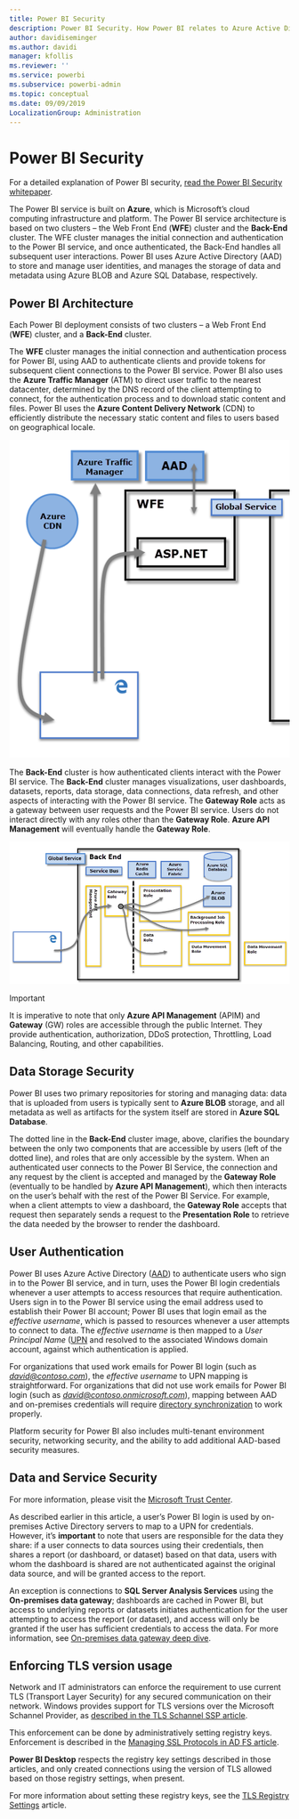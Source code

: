 ```yaml
---
title: Power BI Security
description: Power BI Security. How Power BI relates to Azure Active Directory and other Azure services. This topic also includes a link to a white paper which goes more in-depth.
author: davidiseminger
ms.author: davidi
manager: kfollis
ms.reviewer: ''
ms.service: powerbi
ms.subservice: powerbi-admin
ms.topic: conceptual
ms.date: 09/09/2019
LocalizationGroup: Administration
---
```


# Power BI Security

For a detailed explanation of Power BI security, [read the Power BI Security whitepaper](whitepaper-powerbi-security.md).

The Power BI service is built on **Azure**, which is Microsoft’s cloud computing infrastructure and platform. The Power BI service architecture is based on two clusters – the Web Front End (**WFE**) cluster and the **Back-End** cluster. The WFE cluster manages the initial connection and authentication to the Power BI service, and once authenticated, the Back-End handles all subsequent user interactions. Power BI uses Azure Active Directory (AAD) to store and manage user identities, and manages the storage of data and metadata using Azure BLOB and Azure SQL Database, respectively.

## Power BI Architecture

Each Power BI deployment consists of two clusters – a Web Front End (**WFE**) cluster, and a **Back-End** cluster.

The **WFE** cluster manages the initial connection and authentication process for Power BI, using AAD to authenticate clients and provide tokens for subsequent client connections to the Power BI service. Power BI also uses the **Azure Traffic Manager** (ATM) to direct user traffic to the nearest datacenter, determined by the DNS record of the client attempting to connect, for the authentication process and to download static content and files. Power BI uses the **Azure Content Delivery Network** (CDN) to efficiently distribute the necessary static content and files to users based on geographical locale.

![](media/service-admin-power-bi-security/pbi_security_v2_wfe.png)

The **Back-End** cluster is how authenticated clients interact with the Power BI service. The **Back-End** cluster manages visualizations, user dashboards, datasets, reports, data storage, data connections, data refresh, and other aspects of interacting with the Power BI service. The **Gateway Role** acts as a gateway between user requests and the Power BI service. Users do not interact directly with any roles other than the **Gateway Role**. **Azure API Management** will eventually handle the **Gateway Role**.

![](media/service-admin-power-bi-security/pbi_security_v2_backend_updated.png)

> [!IMPORTANT]
> It is imperative to note that only **Azure API Management** (APIM) and **Gateway** (GW) roles are accessible through the public Internet. They provide authentication, authorization, DDoS protection, Throttling, Load Balancing, Routing, and other capabilities.

## Data Storage Security

Power BI uses two primary repositories for storing and managing data: data that is uploaded from users is typically sent to **Azure BLOB** storage, and all metadata as well as artifacts for the system itself are stored in **Azure SQL Database**.

The dotted line in the **Back-End** cluster image, above, clarifies the boundary between the only two components that are accessible by users (left of the dotted line), and roles that are only accessible by the system. When an authenticated user connects to the Power BI Service, the connection and any request by the client is accepted and managed by the **Gateway Role** (eventually to be handled by **Azure API Management**), which then interacts on the user’s behalf with the rest of the Power BI Service. For example, when a client attempts to view a dashboard, the **Gateway Role** accepts that request then separately sends a request to the **Presentation Role** to retrieve the data needed by the browser to render the dashboard.

## User Authentication

Power BI uses Azure Active Directory ([AAD](http://azure.microsoft.com/services/active-directory/)) to authenticate users who sign in to the Power BI service, and in turn, uses the Power BI login credentials whenever a user attempts to access resources that require authentication. Users sign in to the Power BI service using the email address used to establish their Power BI account; Power BI uses that login email as the *effective username*, which is passed to resources whenever a user attempts to connect to data. The *effective username* is then mapped to a *User Principal Name* ([UPN](https://msdn.microsoft.com/library/windows/desktop/aa380525\(v=vs.85\).aspx) and resolved to the associated Windows domain account, against which authentication is applied.

For organizations that used work emails for Power BI login (such as <em>david@contoso.com</em>), the *effective username* to UPN mapping is straightforward. For organizations that did not use work emails for Power BI login (such as <em>david@contoso.onmicrosoft.com</em>), mapping between AAD and on-premises credentials will require [directory synchronization](https://technet.microsoft.com/library/jj573653.aspx) to work properly.

Platform security for Power BI also includes multi-tenant environment security, networking security, and the ability to add additional AAD-based security measures.

## Data and Service Security

For more information, please visit the [Microsoft Trust Center](https://www.microsoft.com/trustcenter).

As described earlier in this article, a user’s Power BI login is used by on-premises Active Directory servers to map to a UPN for credentials. However, it’s **important** to note that users are responsible for the data they share: if a user connects to data sources using their credentials, then shares a report (or dashboard, or dataset) based on that data, users with whom the dashboard is shared are not authenticated against the original data source, and will be granted access to the report.

An exception is connections to **SQL Server Analysis Services** using the **On-premises data gateway**; dashboards are cached in Power BI, but access to underlying reports or datasets initiates authentication for the user attempting to access the report (or dataset), and access will only be granted if the user has sufficient credentials to access the data. For more information, see [On-premises data gateway deep dive](service-gateway-onprem-indepth.md).

## Enforcing TLS version usage

Network and IT administrators can enforce the requirement to use current TLS (Transport Layer Security) for any secured communication on their network. Windows provides support for TLS versions over the Microsoft Schannel Provider, as [described in the TLS Schannel SSP article](https://docs.microsoft.com/windows/desktop/SecAuthN/protocols-in-tls-ssl--schannel-ssp-).

This enforcement can be done by administratively setting registry keys. Enforcement is described in the [Managing SSL Protocols in AD FS article](https://docs.microsoft.com/windows-server/identity/ad-fs/operations/manage-ssl-protocols-in-ad-fs). 

**Power BI Desktop** respects the registry key settings described in those articles, and only created connections using the version of TLS allowed based on those registry settings, when present.

For more information about setting these registry keys, see the [TLS Registry Settings](https://docs.microsoft.com/windows-server/security/tls/tls-registry-settings) article.
